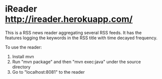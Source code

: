 iReader http://ireader.herokuapp.com/
=======

This is a RSS news reader aggregating several RSS feeds. It has the features logging the keywords in the RSS title with time decayed frequency.

To use the reader:

1. Install mvn
2. Run "mvn package" and then "mvn exec:java" under the source directory
3. Go to "localhost:8081" to the reader

